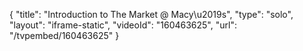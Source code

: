 {
    "title": "Introduction to The Market @ Macy\u2019s",
    "type": "solo",
    "layout": "iframe-static",
    "videoId": "160463625",
    "url": "\/tvpembed\/160463625"
}